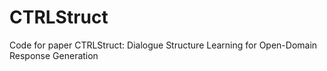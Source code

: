 # CTRLStruct
Code for paper CTRLStruct: Dialogue Structure Learning for Open-Domain Response Generation
